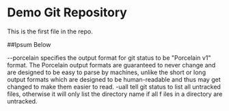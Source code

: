 # Demo Git Repository
This is the first file in the repo.

##Ipsum Below

--porcelain specifies the output format for git status to be "Porcelain v1" format.
The Porcelain output formats are guaranteed to never change and are designed to be easy to parse by machines, unlike the short or long output formats which are designed to be human-readable and thus may get changed to make them easier to read. 
-uall tell git status to list all untracked files, otherwise it will only list the directory name if all f	iles in a directory are untracked.